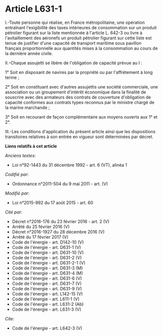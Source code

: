 # Article L631-1

I.-Toute personne qui réalise, en France métropolitaine, une opération entraînant l'exigibilité des taxes intérieures de
consommation sur un produit pétrolier figurant sur la liste mentionnée à l'article L. 642-3 ou livre à l'avitaillement des
aéronefs un produit pétrolier figurant sur cette liste est tenue de justifier d'une capacité de transport maritime sous
pavillon français proportionnelle aux quantités mises à la consommation au cours de la dernière année civile. 

II.-Chaque assujetti se libère de l'obligation de capacité prévue au I : 

1° Soit en disposant de navires par la propriété ou par l'affrètement à long terme ; 

2° Soit en constituant avec d'autres assujettis une société commerciale, une association ou un groupement d'intérêt
économique dans la finalité de souscrire avec des armateurs des contrats de couverture d'obligation de capacité conformes aux
contrats types reconnus par le ministre chargé de la marine marchande ; 

3° Soit en recourant de façon complémentaire aux moyens ouverts aux 1° et 2°. 

III.-Les conditions d'application du présent article ainsi que les dispositions transitoires relatives à son entrée en
vigueur sont déterminées par décret.

**Liens relatifs à cet article**

_Anciens textes_:

  - Loi n°92-1443 du 31 décembre 1992 - art. 6 (VT), alinéa 1

_Codifié par_:

  - Ordonnance n°2011-504 du 9 mai 2011 - art. (V)

_Modifié par_:

  - Loi n°2015-992 du 17 août 2015 - art. 60

_Cité par_:

  - Décret n°2016-176 du 23 février 2016 - art. 2 (V)
  - Arrêté du 25 février 2016 (V)
  - Décret n°2016-1927 du 28 décembre 2016 (V)
  - Arrêté du 17 février 2017 (V)
  - Code de l'énergie - art. D142-10 (V)
  - Code de l'énergie - art. D631-1 (V)
  - Code de l'énergie - art. D631-10 (V)
  - Code de l'énergie - art. D631-2 (V)
  - Code de l'énergie - art. D631-2-1 (V)
  - Code de l'énergie - art. D631-3 (M)
  - Code de l'énergie - art. D631-4 (M)
  - Code de l'énergie - art. D631-6 (V)
  - Code de l'énergie - art. D631-7 (V)
  - Code de l'énergie - art. D631-9 (V)
  - Code de l'énergie - art. L142-15 (V)
  - Code de l'énergie - art. L611-1 (V)
  - Code de l'énergie - art. L631-2 (Ab)
  - Code de l'énergie - art. L631-3 (V)

_Cite_:

  - Code de l'énergie - art. L642-3 (V)
